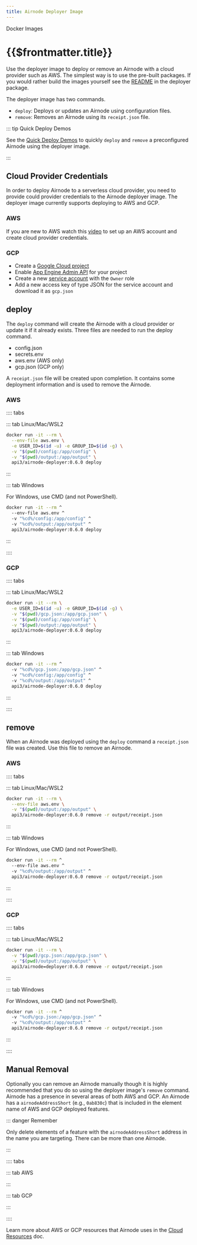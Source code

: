 ```yaml
---
title: Airnode Deployer Image
---
```


<TitleSpan>Docker Images</TitleSpan>

# {{$frontmatter.title}}

<VersionWarning/>

<TocHeader /> <TOC class="table-of-contents" :include-level="[2,3]" />

Use the deployer image to deploy or remove an Airnode with a cloud provider such as AWS. The simplest way is to use the pre-built packages. If you would rather build the images yourself see the [README](https://github.com/api3dao/airnode/tree/v0.5/packages/airnode-deployer/docker) in the deployer package.

The deployer image has two commands.

- `deploy`: Deploys or updates an Airnode using configuration files.
- `remove`: Removes an Airnode using its `receipt.json` file.

::: tip Quick Deploy Demos

See the [Quick Deploy Demos](../tutorial/) to quickly `deploy` and `remove` a preconfigured Airnode using the deployer image.

:::

## Cloud Provider Credentials

In order to deploy Airnode to a serverless cloud provider, you need to provide could provider credentials to the Airnode deployer image. The deployer image currently supports deploying to AWS and GCP.

### AWS

If you are new to AWS watch this [video](https://www.youtube.com/watch?v=KngM5bfpttA) to set up an AWS account and create cloud provider credentials.

### GCP

- Create a [Google Cloud project](https://cloud.google.com/resource-manager/docs/creating-managing-projects)
- Enable [App Engine Admin API](https://console.cloud.google.com/apis/library/appengine.googleapis.com) for your project
- Create a new [service account](https://console.cloud.google.com/iam-admin/serviceaccounts) with the `Owner` role
- Add a new access key of type JSON for the service account and download it as `gcp.json`

## deploy

The `deploy` command will create the Airnode with a cloud provider or update it if it already exists. Three files are needed to run the deploy command.

- config.json
- secrets.env
- aws.env (AWS only)
- gcp.json (GCP only)

A `receipt.json` file will be created upon completion. It contains some deployment information and is used to remove the Airnode.

<!-- Use of .html below is intended. -->
<airnode-WarningSimultaneousDeployments removeLink="./deployer-image.html#manual-removal"/>

<p><airnode-DeployerPermissionsWarning/></p>

### AWS

:::: tabs

::: tab Linux/Mac/WSL2

```sh
docker run -it --rm \
  --env-file aws.env \
  -e USER_ID=$(id -u) -e GROUP_ID=$(id -g) \
  -v "$(pwd)/config:/app/config" \
  -v "$(pwd)/output:/app/output" \
  api3/airnode-deployer:0.6.0 deploy
```

:::

::: tab Windows

For Windows, use CMD (and not PowerShell).

```sh
docker run -it --rm ^
  --env-file aws.env ^
  -v "%cd%/config:/app/config" ^
  -v "%cd%/output:/app/output" ^
  api3/airnode-deployer:0.6.0 deploy
```

:::

::::

### GCP

:::: tabs

::: tab Linux/Mac/WSL2

```sh
docker run -it --rm \
  -e USER_ID=$(id -u) -e GROUP_ID=$(id -g) \
  -v "$(pwd)/gcp.json:/app/gcp.json" \
  -v "$(pwd)/config:/app/config" \
  -v "$(pwd)/output:/app/output" \
  api3/airnode-deployer:0.6.0 deploy
```

:::

::: tab Windows

```sh
docker run -it --rm ^
  -v "%cd%/gcp.json:/app/gcp.json" ^
  -v "%cd%/config:/app/config" ^
  -v "%cd%/output:/app/output" ^
  api3/airnode-deployer:0.6.0 deploy
```

:::

::::

## remove

When an Airnode was deployed using the `deploy` command a `receipt.json` file was created. Use this file to remove an Airnode.

### AWS

:::: tabs

::: tab Linux/Mac/WSL2

```sh
docker run -it --rm \
  --env-file aws.env \
  -v "$(pwd)/output:/app/output" \
  api3/airnode-deployer:0.6.0 remove -r output/receipt.json
```

:::

::: tab Windows

For Windows, use CMD (and not PowerShell).

```sh
docker run -it --rm ^
  --env-file aws.env ^
  -v "%cd%/output:/app/output" ^
  api3/airnode-deployer:0.6.0 remove -r output/receipt.json
```

:::

::::

### GCP

:::: tabs

::: tab Linux/Mac/WSL2

```sh
docker run -it --rm \
  -v "$(pwd)/gcp.json:/app/gcp.json" \
  -v "$(pwd)/output:/app/output" \
  api3/airnode=deployer:0.6.0 remove -r output/receipt.json
```

:::

::: tab Windows

For Windows, use CMD (and not PowerShell).

```sh
docker run -it --rm ^
  -v "%cd%/gcp.json:/app/gcp.json" ^
  -v "%cd%/output:/app/output" ^
  api3/airnode-deployer:0.6.0 remove -r output/receipt.json
```

:::

::::

## Manual Removal

Optionally you can remove an Airnode manually though it is highly recommended that you do so using the deployer image's `remove` command. Airnode has a presence in several areas of both AWS and GCP. An Airnode has a `airnodeAddressShort` (e.g., `0ab830c`) that is included in the element name of AWS and GCP deployed features.

::: danger Remember

Only delete elements of a feature with the `airnodeAddressShort` address in the name you are targeting. There can be more than one Airnode.

:::

:::: tabs

::: tab AWS

<airnode-DeleteAirnodeAws />

:::

::: tab GCP

<airnode-DeleteAirnodeGcp />

:::

::::

Learn more about AWS or GCP resources that Airnode uses in the [Cloud Resources](../../reference/cloud-resources.md) doc.
